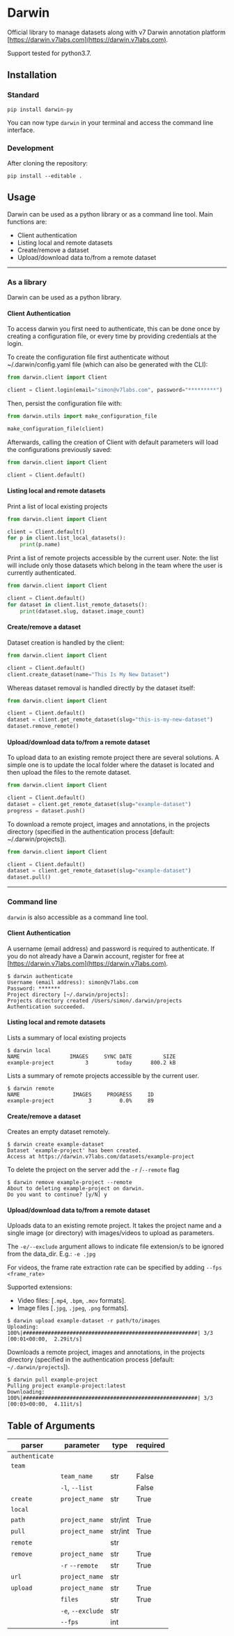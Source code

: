# Darwin
Official library to manage datasets along with v7 Darwin annotation platform [https://darwin.v7labs.com](https://darwin.v7labs.com).

Support tested for python3.7.

## Installation

### Standard

```
pip install darwin-py
```
You can now type `darwin` in your terminal and access the command line interface.

### Development
After cloning the repository:

```
pip install --editable .
```

## Usage

Darwin can be used as a python library or as a command line tool.
Main functions are:

- Client authentication
- Listing local and remote datasets
- Create/remove a dataset 
- Upload/download data to/from a remote dataset

---

### As a library

Darwin can be used as a python library.

#### Client Authentication 
To access darwin you first need to authenticate, this can be done once by creating a configuration 
file, or every time by providing credentials at the login.

To create the configuration file first authenticate without ~/.darwin/config.yaml file 
(which can also be generated with the CLI):

```python
from darwin.client import Client

client = Client.login(email="simon@v7labs.com", password="*********")
```

Then, persist the configuration file with:

```python
from darwin.utils import make_configuration_file

make_configuration_file(client)   
```

Afterwards, calling the creation of Client with default parameters will load the configurations
previously saved:

```python
from darwin.client import Client

client = Client.default()
```


#### Listing local and remote datasets

Print a list of local existing projects

```python
from darwin.client import Client

client = Client.default()
for p in client.list_local_datasets():
    print(p.name)
```

Print a list of remote projects accessible by the current user.
Note: the list will include only those datasets which belong in the team where the user is currently 
authenticated. 

```python
from darwin.client import Client

client = Client.default()
for dataset in client.list_remote_datasets():
    print(dataset.slug, dataset.image_count)
```


#### Create/remove a dataset 

Dataset creation is handled by the client:

```python
from darwin.client import Client

client = Client.default()
client.create_dataset(name="This Is My New Dataset")
```

Whereas dataset removal is handled directly by the dataset itself:

```python
from darwin.client import Client

client = Client.default()
dataset = client.get_remote_dataset(slug="this-is-my-new-dataset")
dataset.remove_remote()
```


#### Upload/download data to/from a remote dataset

To upload data to an existing remote project there are several solutions.
A simple one is to update the local folder where the dataset is located and then upload the
files to the remote dataset. 

```python
from darwin.client import Client

client = Client.default()
dataset = client.get_remote_dataset(slug="example-dataset")
progress = dataset.push()
```

To download a remote project, images and annotations, in the projects directory 
(specified in the authentication process [default: ~/.darwin/projects]).

```python
from darwin.client import Client

client = Client.default()
dataset = client.get_remote_dataset(slug="example-dataset")
dataset.pull()
```


---

### Command line

`darwin` is also accessible as a command line tool.


#### Client Authentication 

A username (email address) and password is required to authenticate. 
If you do not already have a Darwin account, register for free at [https://darwin.v7labs.com](https://darwin.v7labs.com).
```
$ darwin authenticate
Username (email address): simon@v7labs.com
Password: *******
Project directory [~/.darwin/projects]: 
Projects directory created /Users/simon/.darwin/projects
Authentication succeeded.
```


#### Listing local and remote datasets 

Lists a summary of local existing projects
```
$ darwin local
NAME                IMAGES     SYNC DATE          SIZE
example-project          3         today      800.2 kB
```

Lists a summary of remote projects accessible by the current user.

```
$ darwin remote
NAME                 IMAGES     PROGRESS     ID
example-project           3         0.0%     89
```


#### Create/remove a dataset 

Creates an empty dataset remotely.

```
$ darwin create example-dataset
Dataset 'example-project' has been created.
Access at https://darwin.v7labs.com/datasets/example-project
``` 

To delete the project on the server add the `-r` /`--remote` flag
```
$ darwin remove example-project --remote
About to deleting example-project on darwin.
Do you want to continue? [y/N] y
```


#### Upload/download data to/from a remote dataset 

Uploads data to an existing remote project.
It takes the project name and a single image (or directory) with images/videos to upload as parameters. 

The `-e/--exclude` argument allows to indicate file extension/s to be ignored from the data_dir. E.g.: `-e .jpg`

For videos, the frame rate extraction rate can be specified by adding `--fps <frame_rate>`

Supported extensions:
-  Video files: [`.mp4`, `.bpm`, `.mov` formats].
-  Image files [`.jpg`, `.jpeg`, `.png` formats].

```
$ darwin upload example-dataset -r path/to/images
Uploading: 100%|########################################################| 3/3 [00:01<00:00,  2.29it/s]
```

Downloads a remote project, images and annotations, in the projects directory 
(specified in the authentication process [default: `~/.darwin/projects`]).

```
$ darwin pull example-project
Pulling project example-project:latest
Downloading: 100%|########################################################| 3/3 [00:03<00:00,  4.11it/s]
```


## Table of Arguments

| parser          | parameter                | type               | required  |
| --------------- | ------------------------ | -----------------  | --------- |
| `authenticate`  |                          |                    |           |
| `team`          |                          |                    |           |
|                 | `team_name`              | str                | False     |
|                 | `-l`, `--list`           |                    | False     |
| `create`        | `project_name`           | str                | True      |
| `local`         |                          |                    |           |
| `path`          | `project_name`           | str/int            | True      |
| `pull`          | `project_name`           | str/int            | True      |
| `remote`        |                          | str                |           |
| `remove`        | `project_name`           | str                | True      |
|                 | `-r` `--remote`          | str                | True      |
| `url`           | `project_name`           | str                |           |
| `upload`        | `project_name`           | str                | True      |
|                 | `files`                  | str                | True      |
|                 | `-e`, `--exclude`        | str                |           |
|                 | `--fps`                  | int                |           |